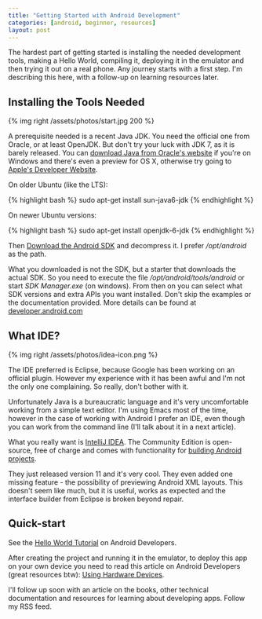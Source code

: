 ```yaml
---
title: "Getting Started with Android Development"
categories: [android, beginner, resources]
layout: post
---
```


The hardest part of getting started is installing the needed
development tools, making a Hello World, compiling it, deploying it
in the emulator and then trying it out on a real phone. Any journey
starts with a first step. I'm describing this here, with a follow-up
on learning resources later.

<!-- more -->

## Installing the Tools Needed

{% img right /assets/photos/start.jpg 200 %}

A prerequisite needed is a recent Java JDK. You need the official one
from Oracle, or at least OpenJDK. But don't try your luck with JDK 7,
as it is barely released. You can
[download Java from Oracle's website](http://www.oracle.com/technetwork/java/javase/downloads/index.html)
if you're on Windows and there's even a preview for OS X, otherwise
try going to
[Apple's Developer Website](http://developer.apple.com/search/index.php?q=java).

On older Ubuntu (like the LTS):

{% highlight bash %}
sudo apt-get install sun-java6-jdk
{% endhighlight %}

On newer Ubuntu versions:

{% highlight bash %}
sudo apt-get install openjdk-6-jdk
{% endhighlight %}

Then
[Download the Android SDK](http://developer.android.com/sdk/index.html)
and decompress it. I prefer */opt/android* as the path.


What you downloaded is not the SDK, but a starter that downloads the
actual SDK. So you need to execute the file
*/opt/android/tools/android* or start *SDK Manager.exe*
(on windows). From then on you can select what SDK versions and
extra APIs you want installed. Don't skip the examples or the
documentation provided. More details can be found at
[developer.android.com](http://developer.android.com/sdk/installing.html)

## What IDE?

{% img right /assets/photos/idea-icon.png %}

The IDE preferred is Eclipse, because Google has been working on an
official plugin. However my experience with it has been awful and
I'm not the only one complaining. So really, don't bother with it.

Unfortunately Java is a bureaucratic language and it's very
uncomfortable working from a simple text editor. I'm using Emacs
most of the time, however in the case of working with Android I prefer an
IDE, even though you can work from the command line (I'll talk about
it in a next article).

What you really want is
[IntelliJ IDEA](http://www.jetbrains.com/idea/). The Community Edition
is open-source, free of charge and comes with functionality for
[building Android projects](http://www.jetbrains.com/idea/features/google_android.html).


They just released version 11 and it's very cool. They even added
one missing feature - the possibility of previewing Android XML
layouts. This doesn't seem like much, but it is useful, works as
expected and the interface builder from Eclipse is broken beyond
repair.

## Quick-start


See the
[Hello World Tutorial](http://developer.android.com/resources/tutorials/hello-world.html)
on Android Developers.


After creating the project and running it in the emulator, to deploy
this app on your own device you need to read this article on Android
Developers (great resources btw):
[Using Hardware Devices](http://developer.android.com/guide/developing/device.html).

I'll follow up soon with an article on the books, other technical
documentation and resources for learning about developing
apps. Follow my RSS feed.

